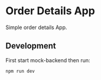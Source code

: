 
# Order Details App

Simple order details App.

## Development

First start mock-backend then run:

    npm run dev

